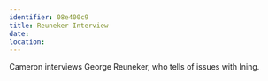 ```yaml
---
identifier: 08e400c9
title: Reuneker Interview
date:  
location: 
---
```


Cameron interviews George Reuneker, who tells of issues with Ining.
